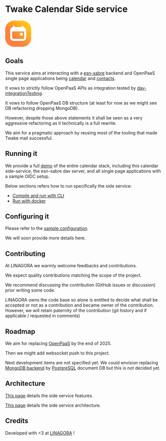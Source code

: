 # Twake Calendar Side service

![LOGO](assets/calendar.svg)

## Goals

This service aims at interacting with a [esn-sabre](https://github.com/linagora/esn-sabre/) backend and OpenPaaS single 
page applications being [calendar](https://github.com/linagora/esn-frontend-calendar) and 
[contacts](https://github.com/linagora/esn-frontend-contacts).

It vows to strictly follow OpenPaaS APIs as integration tested by [dav-integrationTesting](https://ci.linagora.com/btellier/dav-integrationtesting).

It vows to follow OpenPaaS DB structure (at least for now as we might see DB refactoring dropping MongoDB).

However, despite those above statements it shall be seen as a very aggressive refactoring as it technically is a full rewrite.

We aim for a pragmatic approach by reusing most of the tooling that made Twake mail successful.

## Running it

We provide a full [demo](app/docker-sample/README.md) of the entire calendar stack, including this calendar side-service,
the esn-sabre dav server, and all single page applications with a sample OIDC setup.

Below sections refers how to run specifically the side service:

 - [Compile and run with CLI](docs/run/run-cli.md)
 - [Run with docker](docs/run/run-docker.md)

## Configuring it

Please refer to the [sample configuration](app/src/main/conf).

We will soon provide more details here.

## Contributing

At LINAGORA we warmly welcome feedbacks and contributions.

We expect quality contributions matching the scope of the project.

We recommend discussing the contribution (GitHub issues or discussion) prior writing some code.

LINAGORA owns the code base so alone is entitled to decide what shall be accepted or not as a contribution
and became owner of the contribution. However, we will retain paternity of the contribution (git history
and if applicable / requested in comments)

## Roadmap

We aim for replacing [OpenPaaS](https://open-paas.org/) by the end of 2025.

Then we might add websocket push to this project.

Next development items are not specified yet. We could envision replacing [MongoDB backend](https://www.mongodb.com/) by
[PostgreSQL](https://www.postgresql.org/) document DB but this is not decided yet.

## Architecture

[This page](docs/features.md) details the side service features.

[This page](docs/architecture.md) details the side service architecture.

## Credits

Developed with <3 at [LINAGORA](https://linagora.com) !